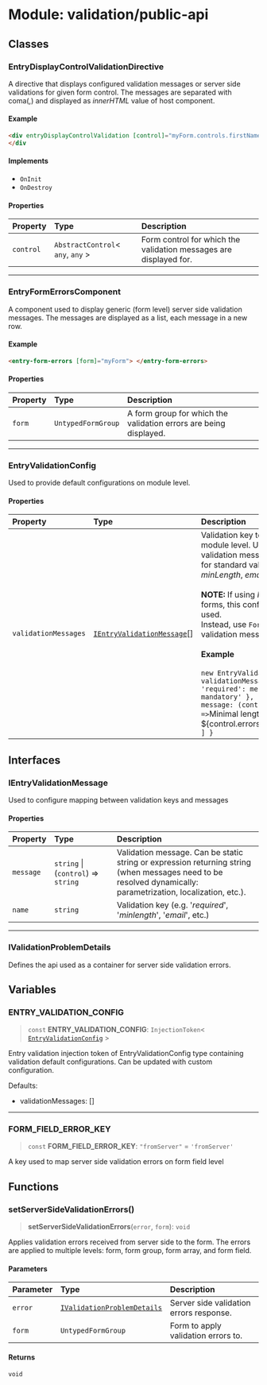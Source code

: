 # Module: validation/public-api

## Classes

### EntryDisplayControlValidationDirective

A directive that displays configured validation messages or server side validations for given form control.
The messages are separated with coma(,) and displayed as _innerHTML_ value of host component.

#### Example

```html
<div entryDisplayControlValidation [control]="myForm.controls.firstName">
</div
```

#### Implements

- `OnInit`
- `OnDestroy`

#### Properties

| Property  | Type                                | Description                                                       |
| :-------- | :---------------------------------- | :---------------------------------------------------------------- |
| `control` | `AbstractControl`\< `any`, `any` \> | Form control for which the validation messages are displayed for. |

---

### EntryFormErrorsComponent

A component used to display generic (form level) server side validation messages.
The messages are displayed as a list, each message in a new row.

#### Example

```html
<entry-form-errors [form]="myForm"> </entry-form-errors>
```

#### Properties

| Property | Type               | Description                                                       |
| :------- | :----------------- | :---------------------------------------------------------------- |
| `form`   | `UntypedFormGroup` | A form group for which the validation errors are being displayed. |

---

### EntryValidationConfig

Used to provide default configurations on module level.

#### Properties

| Property             | Type                                                                            | Description                                                                                                                                                                                                                                                                                                                                                                                                                                                                                                                                                                                                                                               |
| :------------------- | :------------------------------------------------------------------------------ | :-------------------------------------------------------------------------------------------------------------------------------------------------------------------------------------------------------------------------------------------------------------------------------------------------------------------------------------------------------------------------------------------------------------------------------------------------------------------------------------------------------------------------------------------------------------------------------------------------------------------------------------------------------- |
| `validationMessages` | [`IEntryValidationMessage`](validation_public_api.md#ientryvalidationmessage)[] | Validation key to message configuration on module level. Used to configure client side validation messages<br />for standard validators (_required_, _minLength_, _email_, etc.).<br /><br />**NOTE:** If using _Formly_ package to render forms, this configuration should not be used.<br />Instead, use `FormlyModule` to configure validation messages.<br /><br />**Example**<br /><br />`new EntryValidationConfig() {   validationMessages: [     { name: 'required': message: 'This field is mandatory' },     { name: 'minlength', message: (control: AbstractControl) =>`Minimal length is ${control.errors.minlength.requiredLength}`}   ] } ` |

## Interfaces

### IEntryValidationMessage

Used to configure mapping between validation keys and messages

#### Properties

| Property  | Type                                | Description                                                                                                                                                         |
| :-------- | :---------------------------------- | :------------------------------------------------------------------------------------------------------------------------------------------------------------------ |
| `message` | `string` \| (`control`) => `string` | Validation message. Can be static string or expression returning string<br /> (when messages need to be resolved dynamically: parametrization, localization, etc.). |
| `name`    | `string`                            | Validation key (e.g. '_required_', '_minlength_', '_email_', etc.)                                                                                                  |

---

### IValidationProblemDetails

Defines the api used as a container for server side validation errors.

## Variables

### ENTRY_VALIDATION_CONFIG

> `const` **ENTRY_VALIDATION_CONFIG**: `InjectionToken`\< [`EntryValidationConfig`](validation_public_api.md#entryvalidationconfig) \>

Entry validation injection token of EntryValidationConfig type containing validation default configurations.
Can be updated with custom configuration.

Defaults:

- validationMessages: []

---

### FORM_FIELD_ERROR_KEY

> `const` **FORM_FIELD_ERROR_KEY**: `"fromServer"` = `'fromServer'`

A key used to map server side validation errors on form field level

## Functions

### setServerSideValidationErrors()

> **setServerSideValidationErrors**(`error`, `form`): `void`

Applies validation errors received from server side to the form.
The errors are applied to multiple levels: form, form group, form array, and form field.

#### Parameters

| Parameter | Type                                                                              | Description                             |
| :-------- | :-------------------------------------------------------------------------------- | :-------------------------------------- |
| `error`   | [`IValidationProblemDetails`](validation_public_api.md#ivalidationproblemdetails) | Server side validation errors response. |
| `form`    | `UntypedFormGroup`                                                                | Form to apply validation errors to.     |

#### Returns

`void`
